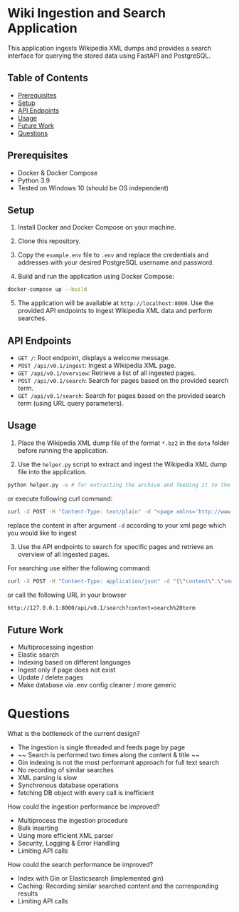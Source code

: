 # Wiki Ingestion and Search Application

This application ingests Wikipedia XML dumps and provides a search interface for querying the stored data using FastAPI and PostgreSQL.

## Table of Contents

- [Prerequisites](#prerequisites)
- [Setup](#setup)
- [API Endpoints](#api-endpoints)
- [Usage](#usage)
- [Future Work](#future-work)
- [Questions](#questions)

## Prerequisites

- Docker & Docker Compose
- Python 3.9
- Tested on Windows 10 (should be OS independent)

## Setup

1. Install Docker and Docker Compose on your machine.

2. Clone this repository.

3. Copy the `example.env` file to `.env` and replace the credentials and addresses with your desired PostgreSQL username and password.

4. Build and run the application using Docker Compose:

```bash
docker-compose up --build
```

5. The application will be available at `http://localhost:8000`. Use the provided API endpoints to ingest Wikipedia XML data and perform searches.

## API Endpoints

- `GET /`: Root endpoint, displays a welcome message.
- `POST /api/v0.1/ingest`: Ingest a Wikipedia XML page.
- `GET /api/v0.1/overview`: Retrieve a list of all ingested pages.
- `POST /api/v0.1/search`: Search for pages based on the provided search term.
- `GET /api/v0.1/search`: Search for pages based on the provided search term (using URL query parameters).

## Usage

1. Place the Wikipedia XML dump file of the format `*.bz2` in the `data` folder before running the application.

2. Use the `helper.py` script to extract and ingest the Wikipedia XML dump file into the application.
```bash
python helper.py -e # for extracting the archive and feeding it to the server
```
or execute following curl command:
``` bash
curl -X POST -H "Content-Type: text/plain" -d "<page xmlns='http://www.mediawiki.org/xml/export-0.10/' xmlns:xsi='http://www.w3.org/2001/XMLSchema-instance'>\n  <title>Title of the Content</title>\n  <ns>0</ns>\n  <id>12</id>\n  <revision>\n    <text bytes='109628' xml:space='preserve'>\nWikipedie Content\n</text>\n  </revision>\n</page>" "http://127.0.0.1:8000/api/v0.1/ingest"
```
replace the content in after argument `-d` according to your xml page which you would like to ingest

3. Use the API endpoints to search for specific pages and retrieve an overview of all ingested pages.

For searching use either the following command:

``` bash
curl -X POST -H "Content-Type: application/json" -d "{\"content\":\"search term\"}" "http://127.0.0.1:8000/api/v0.1/search"
```

or call the following URL in your browser

``` bash
http://127.0.0.1:8000/api/v0.1/search?content=search%20term
``` 

## Future Work

- Multiprocessing ingestion
- Elastic search
- Indexing based on different languages
- Ingest only if page does not exist
- Update / delete pages
- Make database via .env config cleaner / more generic 

# Questions

What is the bottleneck of the current design?
- The ingestion is single threaded and feeds page by page
- ~~ Search is performed two times along the content & title ~~
- Gin indexing is not the most performant approach for full text search 
- No recording of similar searches
- XML parsing is slow
- Synchronous database operations
- fetching DB object with every call is inefficient

How could the ingestion performance be improved?
- Multiprocess the ingestion procedure
- Bulk inserting
- Using more efficient XML parser
- Security, Logging & Error Handling
- Limiting API calls

How could the search performance be improved?
- Index with Gin or Elasticsearch (implemented gin)
- Caching: Recording similar searched content and the corresponding results
- Limiting API calls